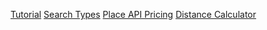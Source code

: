 [Tutorial](https://python.gotrained.com/google-places-api-extracting-location-data-reviews/)
[Search Types](https://developers.google.com/places/web-service/supported_types)
[Place API Pricing](https://cloud.google.com/maps-platform/pricing/sheet/)
[Distance Calculator](https://www.geodatasource.com/distance-calculator)